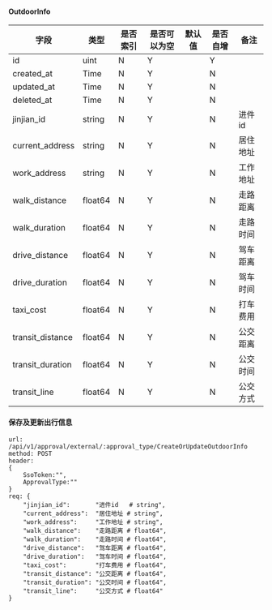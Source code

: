 #### OutdoorInfo
| 字段 | 类型 | 是否索引 | 是否可以为空 | 默认值 | 是否自增 | 备注|
| --- | --- | --- | --- | --- | --- | --- |
| id | uint | N | Y |  | Y |  |
| created_at | Time | N | Y |  | N |  |
| updated_at | Time | N | Y |  | N |  |
| deleted_at | Time | N | Y |  | N |  |
| jinjian_id | string | N | Y |  | N | 进件id |
| current_address | string | N | Y |  | N | 居住地址 |
| work_address | string | N | Y |  | N | 工作地址 |
| walk_distance | float64 | N | Y |  | N | 走路距离 |
| walk_duration | float64 | N | Y |  | N | 走路时间 |
| drive_distance | float64 | N | Y |  | N | 驾车距离 |
| drive_duration | float64 | N | Y |  | N | 驾车时间 |
| taxi_cost | float64 | N | Y |  | N | 打车费用 |
| transit_distance | float64 | N | Y |  | N | 公交距离 |
| transit_duration | float64 | N | Y |  | N | 公交时间 |
| transit_line | float64 | N | Y |  | N | 公交方式 |

#### 保存及更新出行信息
    url: /api/v1/approval/external/:approval_type/CreateOrUpdateOutdoorInfo
    method: POST
    header:
    {
        SsoToken:"",
        ApprovalType:""
    }
    req: {
		"jinjian_id":       "进件id   # string",
		"current_address":  "居住地址 # string",
		"work_address":     "工作地址 # string",
		"walk_distance":    "走路距离 # float64",
		"walk_duration":    "走路时间 # float64",
		"drive_distance":   "驾车距离 # float64",
		"drive_duration":   "驾车时间 # float64",
		"taxi_cost":        "打车费用 # float64",
		"transit_distance": "公交距离 # float64",
		"transit_duration": "公交时间 # float64",
		"transit_line":     "公交方式 # float64"
	}
